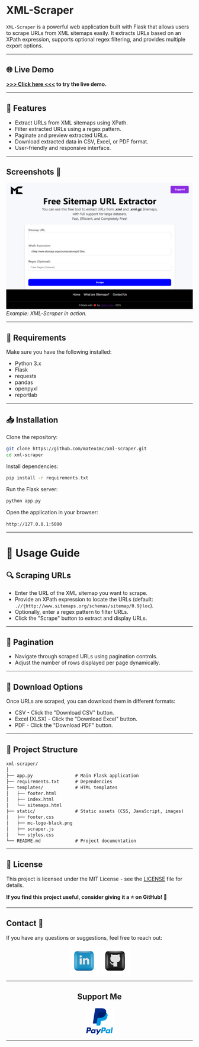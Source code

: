 # XML-Scraper

`XML-Scraper` is a powerful web application built with Flask that allows users to scrape URLs from XML sitemaps easily. It extracts URLs based on an XPath expression, supports optional regex filtering, and provides multiple export options.

---

## 🌐 Live Demo

**[>>> Click here <<<](https://xmlscraper.pythonanywhere.com/) to try the live demo.**

---

## 🚀 Features

- Extract URLs from XML sitemaps using XPath.
- Filter extracted URLs using a regex pattern.
- Paginate and preview extracted URLs.
- Download extracted data in CSV, Excel, or PDF format.
- User-friendly and responsive interface.

---

## Screenshots 📸

![XML-Scraper Screenshot](XML-Scraper.png)  
*Example: XML-Scraper in action.*

---

## 📜 Requirements

Make sure you have the following installed:

- Python 3.x
- Flask
- requests
- pandas
- openpyxl
- reportlab

---

## 📥 Installation

Clone the repository:

```bash
git clone https://github.com/mateo1mc/xml-scraper.git
cd xml-scraper
```

Install dependencies:

```bash
pip install -r requirements.txt
```

Run the Flask server:

```bash
python app.py
```

Open the application in your browser:

`http://127.0.0.1:5000`

---

# 📖 Usage Guide

## 🔍 Scraping URLs

- Enter the URL of the XML sitemap you want to scrape.
- Provide an XPath expression to locate the URLs (default: `.//{http://www.sitemaps.org/schemas/sitemap/0.9}loc`).
- Optionally, enter a regex pattern to filter URLs.
- Click the "Scrape" button to extract and display URLs.

---

## 📑 Pagination

- Navigate through scraped URLs using pagination controls.
- Adjust the number of rows displayed per page dynamically.

---

## 📂 Download Options

Once URLs are scraped, you can download them in different formats:

- CSV - Click the "Download CSV" button.
- Excel (XLSX) - Click the "Download Excel" button.
- PDF - Click the "Download PDF" button.

---

## 📂 Project Structure

```
xml-scraper/
│
├── app.py                # Main Flask application
├── requirements.txt      # Dependencies
├── templates/            # HTML templates
│   ├── footer.html
│   ├── index.html
│   └── sitemaps.html
├── static/               # Static assets (CSS, JavaScript, images)
│   ├── footer.css
│   ├── mc-logo-black.png
│   ├── scraper.js
│   └── styles.css
└── README.md             # Project documentation
```

---

## 📜 License

This project is licensed under the MIT License - see the [LICENSE](https://github.com/mateo1mc/XML-Scraper/blob/46e0d2b93f3465bf34ea4ceae5b4779385c41279/LICENSE) file for details.

**If you find this project useful, consider giving it a ⭐ on GitHub! 🚀**

---

## Contact 📧

If you have any questions or suggestions, feel free to reach out:

<p align="center">
  <a href="https://www.linkedin.com/in/mateo1mc/" target="blank"><img align="center" src="https://github.com/mateo1mc/mateo1mc/blob/aeae437fa9adc15b32eefa3b59e59483317a422c/LinkedIn_Logo.png" alt="linkedin" height="80" width="80" /></a>
  <a href="https://github.com/mateo1mc/" target="blank"><img align="center" src="https://github.com/mateo1mc/mateo1mc/blob/aeae437fa9adc15b32eefa3b59e59483317a422c/GitHub_Logo.png" alt="github" height="80" width="80" /></a>
</p> 

---

<h2 align = "center">Support Me</h2>
<p align="center">
<!--   <a href="https://www.buymeacoffee.com/mateo1mc" target="_blank"><img align="center" src="buymeacoffee_mateo1mc.png" height="45" width="170" alt="mateo1mc" /> -->
    <a href="https://www.paypal.com/paypalme/mateo1mc" target="_blank"><img align="center" src="https://github.com/mateo1mc/mateo1mc/blob/9c222c22af68a93b7ae64492d1d9ac844877d753/Paypal_mateo1mc_logo.png" height="75" alt="mateo1mcpaypal" />
  </a>
</p>

---
